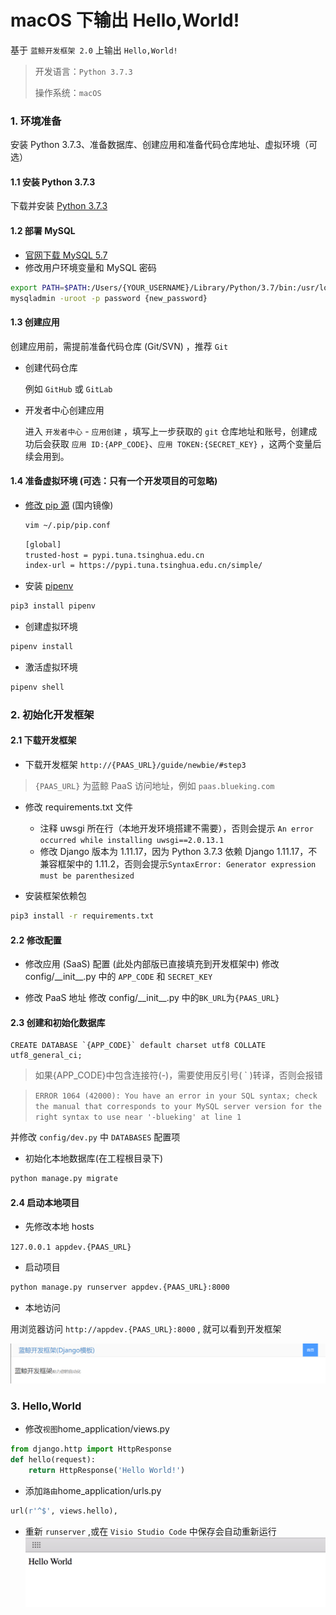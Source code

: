 # macOS 下输出 Hello,World!


基于 `蓝鲸开发框架 2.0` 上输出 `Hello,World!`

> 开发语言：`Python 3.7.3`
>
> 操作系统：`macOS`


### 1. 环境准备 

安装 Python 3.7.3、准备数据库、创建应用和准备代码仓库地址、虚拟环境（可选）

#### 1.1 安装 Python 3.7.3

下载并安装 [Python 3.7.3](https://www.python.org/downloads/release/python-373/)

#### 1.2 部署 MySQL 

- [官网下载 MySQL 5.7](https://dev.mysql.com/downloads/mysql/5.7.html#downloads)
- 修改用户环境变量和 MySQL 密码

```bash
export PATH=$PATH:/Users/{YOUR_USERNAME}/Library/Python/3.7/bin:/usr/local/mysql/bin/
mysqladmin -uroot -p password {new_password}
```

#### 1.3 创建应用 

创建应用前，需提前准备代码仓库 (Git/SVN) ，推荐 `Git`

- 创建代码仓库

    例如 `GitHub` 或 `GitLab`

- 开发者中心创建应用

    进入 `开发者中心` - `应用创建` ，填写上一步获取的 `git` 仓库地址和账号，创建成功后会获取 `应用 ID:{APP_CODE}`、`应用 TOKEN:{SECRET_KEY}` ，这两个变量后续会用到。

#### 1.4 准备虚拟环境 (可选：只有一个开发项目的可忽略) 

- [修改 pip 源](https://pip.pypa.io/en/stable/user_guide/#config-file) (国内镜像)

    ```bash
	vim ~/.pip/pip.conf
	```

    ```bash
    [global]
    trusted-host = pypi.tuna.tsinghua.edu.cn
    index-url = https://pypi.tuna.tsinghua.edu.cn/simple/
    ```

- 安装 [pipenv](https://zhuanlan.zhihu.com/p/37581807)

```bash
pip3 install pipenv
```

- 创建虚拟环境

```bash
pipenv install
```

- 激活虚拟环境

```bash
pipenv shell
```


### 2. 初始化开发框架 

#### 2.1 下载开发框架 

- 下载开发框架 `http://{PAAS_URL}/guide/newbie/#step3`

> `{PAAS_URL}` 为蓝鲸 PaaS 访问地址，例如 `paas.blueking.com`

- 修改 requirements.txt 文件
    - 注释 uwsgi 所在行（本地开发环境搭建不需要），否则会提示 `An error occurred while installing uwsgi==2.0.13.1 `
    - 修改 Django 版本为 1.11.17，因为 Python 3.7.3 依赖 Django 1.11.17，不兼容框架中的 1.11.2，否则会提示`SyntaxError: Generator expression must be parenthesized`

- 安装框架依赖包

```bash
pip3 install -r requirements.txt
```


#### 2.2 修改配置  

- 修改应用 (SaaS) 配置 (此处内部版已直接填充到开发框架中)
修改 config/\_\_init\_\_.py 中的 `APP_CODE` 和 `SECRET_KEY`

- 修改 PaaS 地址
修改 config/\_\_init\_\_.py 中的`BK_URL`为`{PAAS_URL}`

#### 2.3 创建和初始化数据库 

```
CREATE DATABASE `{APP_CODE}` default charset utf8 COLLATE utf8_general_ci;
```

> 如果{APP_CODE}中包含连接符(-)，需要使用反引号( ` )转译，否则会报错

> `ERROR 1064 (42000): You have an error in your SQL syntax; check the manual that corresponds to your MySQL server version for the right syntax to use near '-blueking' at line 1`


并修改 `config/dev.py` 中 `DATABASES` 配置项

- 初始化本地数据库(在工程根目录下)

```bash
python manage.py migrate
```

#### 2.4 启动本地项目 

- 先修改本地 hosts

```127.0.0.1 appdev.{PAAS_URL}```

- 启动项目

```bash
python manage.py runserver appdev.{PAAS_URL}:8000
```

- 本地访问

用浏览器访问 `http://appdev.{PAAS_URL}:8000` , 就可以看到开发框架

![开发框架首页](media/%E5%BC%80%E5%8F%91%E6%A1%86%E6%9E%B6%E9%A6%96%E9%A1%B5.png)

### 3. Hello,World 

- 修改`视图`home_application/views.py

```python
from django.http import HttpResponse
def hello(request):
    return HttpResponse('Hello World!')
```

- 添加`路由`home_application/urls.py

```python
url(r'^$', views.hello),
```

- 重新 `runserver` ,或在 `Visio Studio Code` 中保存会自动重新运行
![-w964](./media/15585122671345.jpg)
